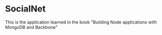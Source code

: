 SocialNet
=========

This is the application learned in the book "Building Node applications with MongoDB and Backbone"
